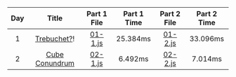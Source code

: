 |Day|Title|Part 1 File|Part 1 Time|Part 2 File|Part 2 Time|
|:-:|:-:|:-:|:-:|:-:|:-:|
|1|[Trebuchet?](https://adventofcode.com/2023/day/1)!|[01-1.js](01-1.js#L1002)|25.384ms|[01-2.js](01-2.js#L1002)|33.096ms|
|2|[Cube Conundrum](https://adventofcode.com/2023/day/2)|[02-1.js](02-1.js#L102)|6.492ms|[02-2.js](02-2.js#L102)|7.014ms|